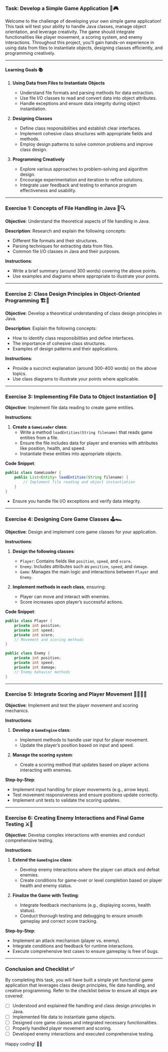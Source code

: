 ### Task: Develop a Simple Game Application 📱🎮

Welcome to the challenge of developing your own simple game application! This task will test your ability to handle Java classes, manage object orientation, and leverage creativity. The game should integrate functionalities like player movement, a scoring system, and enemy interactions. Throughout this project, you'll gain hands-on experience in using data from files to instantiate objects, designing classes efficiently, and programming creatively.

---

#### Learning Goals 📚

1. **Using Data from Files to Instantiate Objects**
   - Understand file formats and parsing methods for data extraction.
   - Use file I/O classes to read and convert data into object attributes.
   - Handle exceptions and ensure data integrity during object instantiation.

2. **Designing Classes**
   - Define class responsibilities and establish clear interfaces.
   - Implement cohesive class structures with appropriate fields and methods.
   - Employ design patterns to solve common problems and improve class design.

3. **Programming Creatively**
   - Explore various approaches to problem-solving and algorithm design.
   - Encourage experimentation and iteration to refine solutions.
   - Integrate user feedback and testing to enhance program effectiveness and usability.

---

### Exercise 1: Concepts of File Handling in Java 📃🔍

**Objective**: Understand the theoretical aspects of file handling in Java.

**Description**: Research and explain the following concepts:
- Different file formats and their structures.
- Parsing techniques for extracting data from files.
- Common file I/O classes in Java and their purposes.

**Instructions**:
- Write a brief summary (around 300 words) covering the above points.
- Use examples and diagrams where appropriate to illustrate your points.

---

### Exercise 2: Class Design Principles in Object-Oriented Programming 🏗️🔑

**Objective**: Develop a theoretical understanding of class design principles in Java.

**Description**: Explain the following concepts:
- How to identify class responsibilities and define interfaces.
- The importance of cohesive class structures.
- Examples of design patterns and their applications.

**Instructions**:
- Provide a succinct explanation (around 300–400 words) on the above topics.
- Use class diagrams to illustrate your points where applicable.

---

### Exercise 3: Implementing File Data to Object Instantiation ⚙️📝

**Objective**: Implement file data reading to create game entities.

**Instructions**:
1. **Create a `GameLoader` class**:
   - Write a method `loadEntities(String filename)` that reads game entities from a file.
   - Ensure the file includes data for player and enemies with attributes like position, health, and speed.
   - Instantiate these entities into appropriate objects.

**Code Snippet**:
```java
public class GameLoader {
    public List<Entity> loadEntities(String filename) {
        // Implement file reading and object instantiation
    }
}
```
- Ensure you handle file I/O exceptions and verify data integrity.

---

### Exercise 4: Designing Core Game Classes 🕹️🏎️

**Objective**: Design and implement core game classes for your application.

**Instructions**:
1. **Design the following classes**:
   - `Player`: Contains fields like `position`, `speed`, and `score`.
   - `Enemy`: Includes attributes such as `position`, `speed`, and `damage`.
   - `Game`: Manages the main logic and interactions between `Player` and `Enemy`.

2. **Implement methods in each class**, ensuring:
   - Player can move and interact with enemies.
   - Score increases upon player’s successful actions.

**Code Snippet**:
```java
public class Player {
    private int position;
    private int speed;
    private int score;
    // Movement and scoring methods
}

public class Enemy {
    private int position;
    private int speed;
    private int damage;
    // Enemy behavior methods
}
```

---

### Exercise 5: Integrate Scoring and Player Movement 🏃🏽‍♂️🔢

**Objective**: Implement and test the player movement and scoring mechanics.

**Instructions**:
1. **Develop a `GameEngine` class**:
   - Implement methods to handle user input for player movement.
   - Update the player’s position based on input and speed.

2. **Manage the scoring system**:
   - Create a scoring method that updates based on player actions interacting with enemies.

**Step-by-Step**:
- Implement input handling for player movements (e.g., arrow keys).
- Test movement responsiveness and ensure positions update correctly.
- Implement unit tests to validate the scoring updates.

---

### Exercise 6: Creating Enemy Interactions and Final Game Testing ⚔️🎯

**Objective**: Develop complex interactions with enemies and conduct comprehensive testing.

**Instructions**:
1. **Extend the `GameEngine` class**:
   - Develop enemy interactions where the player can attack and defeat enemies.
   - Create conditions for game-over or level completion based on player health and enemy status.

2. **Finalize the Game with Testing**:
   - Integrate feedback mechanisms (e.g., displaying scores, health status).
   - Conduct thorough testing and debugging to ensure smooth gameplay and correct score tracking.

**Step-by-Step**:
- Implement an attack mechanism (player vs. enemy).
- Integrate conditions and feedback for runtime interactions.
- Execute comprehensive test cases to ensure gameplay is free of bugs.

---

### Conclusion and Checklist ✅

By completing this task, you will have built a simple yet functional game application that leverages class design principles, file data handling, and creative programming. Refer to the checklist below to ensure all steps are covered:

- [ ] Understood and explained file handling and class design principles in Java.
- [ ] Implemented file data to instantiate game objects.
- [ ] Designed core game classes and integrated necessary functionalities.
- [ ] Properly handled player movement and scoring.
- [ ] Developed enemy interactions and executed comprehensive testing.

Happy coding! 🚀✨